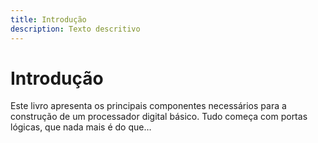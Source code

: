 ```yaml
---
title: Introdução
description: Texto descritivo
---
```


# Introdução
Este livro apresenta os principais componentes necessários para a construção de um processador digital básico.  Tudo começa com portas lógicas, que nada mais é do que…
